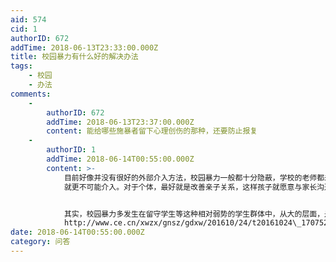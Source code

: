 ```yaml
---
aid: 574
cid: 1
authorID: 672
addTime: 2018-06-13T23:33:00.000Z
title: 校园暴力有什么好的解决办法
tags:
    - 校园
    - 办法
comments:
    -
        authorID: 672
        addTime: 2018-06-13T23:37:00.000Z
        content: 能给哪些施暴者留下心理创伤的那种，还要防止报复
    -
        authorID: 1
        addTime: 2018-06-14T00:55:00.000Z
        content: >-
            目前好像并没有很好的外部介入方法，校园暴力一般都十分隐蔽，学校的老师都未必知道，NGO
            就更不可能介入。对于个体，最好就是改善亲子关系，这样孩子就愿意与家长沟通，出现问题就能及时解决。


            其实，校园暴力多发生在留守学生等这种相对弱势的学生群体中，从大的层面，是改善留守学生的生存状况吧。
            http://www.ce.cn/xwzx/gnsz/gdxw/201610/24/t20161024\_17075204.shtml
date: 2018-06-14T00:55:00.000Z
category: 问答
---
```



